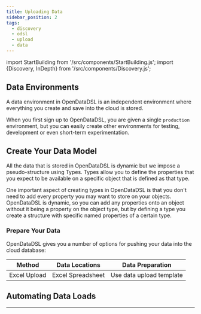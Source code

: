 ```yaml
---
title: Uploading Data
sidebar_position: 2
tags:
  - discovery
  - odsl
  - upload
  - data
---
```

import StartBuilding from '/src/components/StartBuilding.js';
import {Discovery, InDepth} from '/src/components/Discovery.js';

<Discovery text="This discovery guide gives an overview on how to prepare, send, and update your data, along with guidance on how to automate data loading and data environments." />

## Data Environments
A data environment in OpenDataDSL is an independent environment where everything you create and save into the cloud is stored.

When you first sign up to OpenDataDSL, you are given a single `production` environment, but you can easily create other environments for testing, development or even short-term experimentation. 

<InDepth href="/docs/tutorials/workingenvironments" />

## Create Your Data Model

All the data that is stored in OpenDataDSL is dynamic but we impose a pseudo-structure using Types. 
Types allow you to define the properties that you expect to be available on a specific object that is defined as that type.

One important aspect of creating types in OpenDataDSL is that you don't need to add every property you may want to store on your objects.
OpenDataDSL is dynamic, so you can add any properties onto an object without it being a property on the object type,
but by defining a type you create a structure with specific named properties of a certain type.  

<InDepth href="/docs/odsl/dm/modelling#types-and-objects" />

### Prepare Your Data
OpenDataDSL gives you a number of options for pushing your data into the cloud database:

|Method|Data Locations|Data Preparation|
|-|-|-|
|Excel Upload|Excel Spreadsheet|Use data upload template|


## Automating Data Loads



---

<StartBuilding />